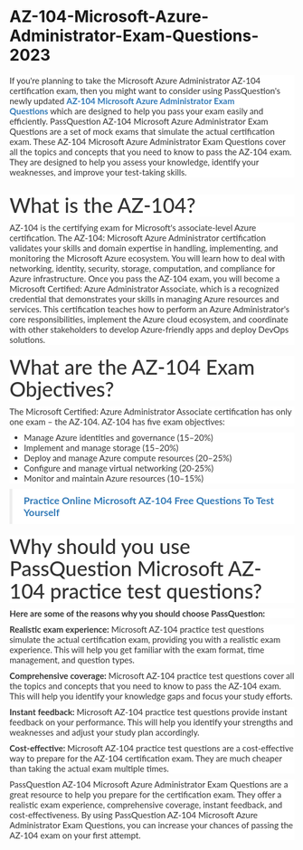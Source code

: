 # AZ-104-Microsoft-Azure-Administrator-Exam-Questions-2023
<p>
	<span style="font-size:12px;font-weight:normal;">
	<p style="box-sizing:border-box;margin-top:0px;margin-bottom:10px;color:#333333;font-family:Lato;font-size:15px;white-space:normal;background-color:#FFFFFF;">
		If you're planning to take the Microsoft Azure Administrator AZ-104 certification exam, then you might want to consider using PassQuestion's newly updated&nbsp;<span style="box-sizing:border-box;font-weight:700;"><a href="https://www.passquestion.com/az-104.html" style="box-sizing:border-box;background-color:transparent;color:#337AB7;text-decoration-line:none;">AZ-104 Microsoft Azure Administrator Exam Questions</a></span>&nbsp;which are designed to help you pass your exam easily and efficiently. PassQuestion AZ-104 Microsoft Azure Administrator Exam Questions are a set of mock exams that simulate the actual certification exam. These AZ-104 Microsoft Azure Administrator Exam Questions cover all the topics and concepts that you need to know to pass the AZ-104 exam. They are designed to help you assess your knowledge, identify your weaknesses, and improve your test-taking skills.
	</p>
	<p style="box-sizing:border-box;margin-top:0px;margin-bottom:10px;color:#333333;font-family:Lato;font-size:15px;white-space:normal;background-color:#FFFFFF;">
		<img alt="" src="https://www.passquestion.com/uploads/pqcom/images/20230316/56b6932dcf22606072eea52b03234727.png" style="box-sizing:border-box;vertical-align:middle;max-width:100%;" />
	</p>
	<h1 style="box-sizing:border-box;margin:20px 0px 10px;font-size:36px;font-family:Lato;font-weight:500;line-height:1.1;color:#333333;white-space:normal;background-color:#FFFFFF;">
		What is the AZ-104?
	</h1>
	<p style="box-sizing:border-box;margin-top:0px;margin-bottom:10px;color:#333333;font-family:Lato;font-size:15px;white-space:normal;background-color:#FFFFFF;">
		AZ-104 is the certifying exam for Microsoft's associate-level Azure certification. The AZ-104: Microsoft Azure Administrator certification validates your skills and domain expertise in handling, implementing, and monitoring the Microsoft Azure ecosystem. You will learn how to deal with networking, identity, security, storage, computation, and compliance for Azure infrastructure. Once you pass the AZ-104 exam, you will become a Microsoft Certified: Azure Administrator Associate, which is a recognized credential that demonstrates your skills in managing Azure resources and services. This certification teaches how to perform an Azure Administrator's core responsibilities, implement the Azure cloud ecosystem, and coordinate with other stakeholders to develop Azure-friendly apps and deploy DevOps solutions.&nbsp;
	</p>
	<h1 style="box-sizing:border-box;margin:20px 0px 10px;font-size:36px;font-family:Lato;font-weight:500;line-height:1.1;color:#333333;white-space:normal;background-color:#FFFFFF;">
		What are the AZ-104 Exam Objectives?
	</h1>
	<p style="box-sizing:border-box;margin-top:0px;margin-bottom:10px;color:#333333;font-family:Lato;font-size:15px;white-space:normal;background-color:#FFFFFF;">
		The Microsoft Certified: Azure Administrator Associate certification has only one exam – the AZ-104. AZ-104 has five exam objectives:
	</p>
	<ul style="box-sizing:border-box;margin-top:0px;margin-bottom:10px;color:#333333;font-family:Lato;font-size:15px;white-space:normal;background-color:#FFFFFF;">
		<li style="box-sizing:border-box;">
			Manage Azure identities and governance (15–20%)
		</li>
		<li style="box-sizing:border-box;">
			Implement and manage storage (15–20%)
		</li>
		<li style="box-sizing:border-box;">
			Deploy and manage Azure compute resources (20–25%)
		</li>
		<li style="box-sizing:border-box;">
			Configure and manage virtual networking (20-25%)
		</li>
		<li style="box-sizing:border-box;">
			Monitor and maintain Azure resources (10–15%)
		</li>
	</ul>
	<blockquote style="box-sizing:border-box;padding:10px 20px;margin:0px 0px 20px;font-size:17.5px;border-left:5px solid #EEEEEE;color:#333333;font-family:Lato;white-space:normal;background-color:#FFFFFF;">
		<p style="box-sizing:border-box;margin-top:0px;margin-bottom:0px;">
			<span style="box-sizing:border-box;font-weight:700;"><a href="https://www.passquestion.com/az-104-questions.html" style="box-sizing:border-box;background-color:transparent;color:#337AB7;text-decoration-line:none;">Practice Online Microsoft AZ-104 Free Questions To Test Yourself</a></span>
		</p>
	</blockquote>
	<h1 style="box-sizing:border-box;margin:20px 0px 10px;font-size:36px;font-family:Lato;font-weight:500;line-height:1.1;color:#333333;white-space:normal;background-color:#FFFFFF;">
		Why should you use PassQuestion Microsoft AZ-104 practice test questions?
	</h1>
	<p style="box-sizing:border-box;margin-top:0px;margin-bottom:10px;color:#333333;font-family:Lato;font-size:15px;white-space:normal;background-color:#FFFFFF;">
		<span style="box-sizing:border-box;font-weight:700;">Here are some of the reasons why you should choose PassQuestion:</span>
	</p>
	<p style="box-sizing:border-box;margin-top:0px;margin-bottom:10px;color:#333333;font-family:Lato;font-size:15px;white-space:normal;background-color:#FFFFFF;">
		<span style="box-sizing:border-box;font-weight:700;">Realistic exam experience:</span>&nbsp;Microsoft AZ-104 practice test questions simulate the actual certification exam, providing you with a realistic exam experience. This will help you get familiar with the exam format, time management, and question types.
	</p>
	<p style="box-sizing:border-box;margin-top:0px;margin-bottom:10px;color:#333333;font-family:Lato;font-size:15px;white-space:normal;background-color:#FFFFFF;">
		<span style="box-sizing:border-box;font-weight:700;">Comprehensive coverage:&nbsp;</span>Microsoft AZ-104 practice test questions cover all the topics and concepts that you need to know to pass the AZ-104 exam. This will help you identify your knowledge gaps and focus your study efforts.
	</p>
	<p style="box-sizing:border-box;margin-top:0px;margin-bottom:10px;color:#333333;font-family:Lato;font-size:15px;white-space:normal;background-color:#FFFFFF;">
		<span style="box-sizing:border-box;font-weight:700;">Instant feedback:&nbsp;</span>Microsoft AZ-104 practice test questions provide instant feedback on your performance. This will help you identify your strengths and weaknesses and adjust your study plan accordingly.
	</p>
	<p style="box-sizing:border-box;margin-top:0px;margin-bottom:10px;color:#333333;font-family:Lato;font-size:15px;white-space:normal;background-color:#FFFFFF;">
		<span style="box-sizing:border-box;font-weight:700;">Cost-effective:&nbsp;</span>Microsoft AZ-104 practice test questions are a cost-effective way to prepare for the AZ-104 certification exam. They are much cheaper than taking the actual exam multiple times.
	</p>
	<p style="box-sizing:border-box;margin-top:0px;margin-bottom:10px;color:#333333;font-family:Lato;font-size:15px;white-space:normal;background-color:#FFFFFF;">
		PassQuestion AZ-104 Microsoft Azure Administrator Exam Questions are a great resource to help you prepare for the certification exam. They offer a realistic exam experience, comprehensive coverage, instant feedback, and cost-effectiveness. By using PassQuestion AZ-104 Microsoft Azure Administrator Exam Questions, you can increase your chances of passing the AZ-104 exam on your first attempt.
	</p>
</span>
</p>
<p>
	<br />
</p>
